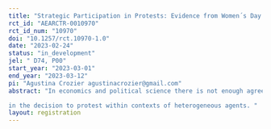```yaml
---
title: "Strategic Participation in Protests: Evidence from Women´s Day in Chile"
rct_id: "AEARCTR-0010970"
rct_id_num: "10970"
doi: "10.1257/rct.10970-1.0"
date: "2023-02-24"
status: "in_development"
jel: " D74, P00"
start_year: "2023-03-01"
end_year: "2023-03-12"
pi: "Agustina Crozier agustinacrozier@gmail.com"
abstract: "In economics and political science there is not enough agreement on when deciding whether or not to attend a peaceful protest, people behave as strategic complements or substitutes (that is, whether greater expected participation increases or decreases incentives to participate). Although most theoretical models assume strategic complementarity, recent evidence (Cantoni et. al., 2019) shows that in Hong Kong protests, students behave as strategic substitutes. Our hypothesis is that in contexts where potential participants are heterogeneous---or belong to different groups---it could happen that agents interact as complements with some people/groups, and as substitutes with others. This investigation seeks to study this phenomenon within the context of Women´s Day demonstrations in Chile. By conducting an online survey of female undergraduate students at two universities, we will measure initial intention to participate in Women´s Day protests. Then, using that same data we inform students of the expected assistance of different groups and measure the effects of changes in expectations of participation on final intention to attend the march. Therefore, allowing us to identify the degree of strategic substitutability or complementarity 
in the decision to protest within contexts of heterogeneous agents. "
layout: registration
---
```


